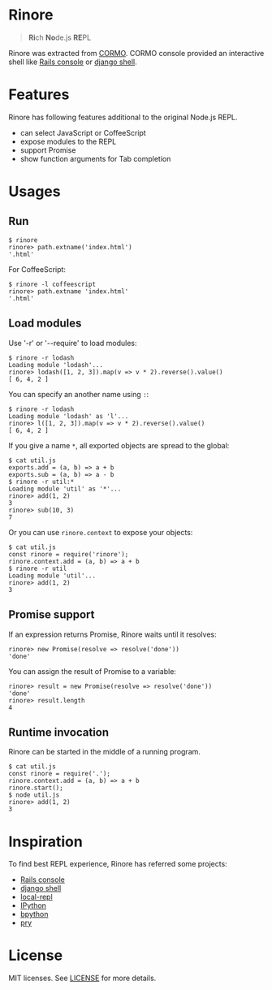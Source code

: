 # Rinore
> **Ri**ch **No**de.js **RE**PL

Rinore was extracted from [CORMO](https://github.com/croquiscom/cormo).
CORMO console provided an interactive shell like
[Rails console](http://guides.rubyonrails.org/command_line.html#rails-console)
or [django shell](https://docs.djangoproject.com/en/1.11/ref/django-admin/#shell).

# Features
Rinore has following features additional to the original Node.js REPL.

* can select JavaScript or CoffeeScript
* expose modules to the REPL
* support Promise
* show function arguments for Tab completion

# Usages

## Run

```
$ rinore
rinore> path.extname('index.html')
'.html'
```

For CoffeeScript:

```
$ rinore -l coffeescript
rinore> path.extname 'index.html'
'.html'
```

## Load modules

Use '-r' or '--require' to load modules:

```
$ rinore -r lodash
Loading module 'lodash'...
rinore> lodash([1, 2, 3]).map(v => v * 2).reverse().value()
[ 6, 4, 2 ]
```

You can specify an another name using `:`:

```
$ rinore -r lodash
Loading module 'lodash' as 'l'...
rinore> l([1, 2, 3]).map(v => v * 2).reverse().value()
[ 6, 4, 2 ]
```

If you give a name `*`, all exported objects are spread to the global:

```
$ cat util.js
exports.add = (a, b) => a + b
exports.sub = (a, b) => a - b
$ rinore -r util:*
Loading module 'util' as '*'...
rinore> add(1, 2)
3
rinore> sub(10, 3)
7
```

Or you can use `rinore.context` to expose your objects:

```
$ cat util.js
const rinore = require('rinore');
rinore.context.add = (a, b) => a + b
$ rinore -r util
Loading module 'util'...
rinore> add(1, 2)
3
```

## Promise support

If an expression returns Promise, Rinore waits until it resolves:

```
rinore> new Promise(resolve => resolve('done'))
'done'
```

You can assign the result of Promise to a variable:

```
rinore> result = new Promise(resolve => resolve('done'))
'done'
rinore> result.length
4
```

## Runtime invocation

Rinore can be started in the middle of a running program.

```
$ cat util.js
const rinore = require('.');
rinore.context.add = (a, b) => a + b
rinore.start();
$ node util.js
rinore> add(1, 2)
3
```

# Inspiration

To find best REPL experience, Rinore has referred some projects:

* [Rails console](http://guides.rubyonrails.org/command_line.html#rails-console)
* [django shell](https://docs.djangoproject.com/en/1.11/ref/django-admin/#shell)
* [local-repl](https://github.com/sloria/local-repl)
* [IPython](https://ipython.org/)
* [bpython](https://bpython-interpreter.org/)
* [pry](https://github.com/pry/pry)

# License

MIT licenses. See [LICENSE](https://github.com/sloria/local-repl/blob/master/LICENSE) for more details.
